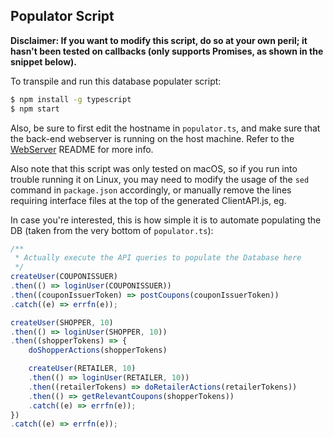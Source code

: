 ## Populator Script

**Disclaimer: If you want to modify this script, do so at your own peril; it hasn't been tested on callbacks (only supports Promises, as shown in the snippet below).**

To transpile and run this database populater script:

```bash
$ npm install -g typescript
$ npm start
```

Also, be sure to first edit the hostname in `populator.ts`, and make sure that the back-end webserver is running on the host machine. Refer to the [WebServer]("https://github.com/riyadshauk/coupon-retailer-shopper-webserver") README for more info.

Also note that this script was only tested on macOS, so if you run into trouble running it on Linux, you may need to modify the usage of the `sed` command in `package.json` accordingly, or manually remove the lines requiring interface files at the top of the generated ClientAPI.js, eg.

In case you're interested, this is how simple it is to automate populating the DB (taken from the very bottom of `populator.ts`):

```javascript
/**
 * Actually execute the API queries to populate the Database here
 */
createUser(COUPONISSUER)
.then(() => loginUser(COUPONISSUER))
.then((couponIssuerToken) => postCoupons(couponIssuerToken))
.catch((e) => errfn(e));

createUser(SHOPPER, 10)
.then(() => loginUser(SHOPPER, 10))
.then((shopperTokens) => {
    doShopperActions(shopperTokens)

    createUser(RETAILER, 10)
    .then(() => loginUser(RETAILER, 10))
    .then((retailerTokens) => doRetailerActions(retailerTokens))
    .then(() => getRelevantCoupons(shopperTokens))
    .catch((e) => errfn(e));
})
.catch((e) => errfn(e));
```